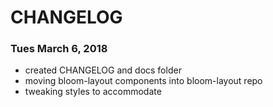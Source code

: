 # CHANGELOG

### Tues March 6, 2018
- created CHANGELOG and docs folder
- moving bloom-layout components into bloom-layout repo
- tweaking styles to accommodate
